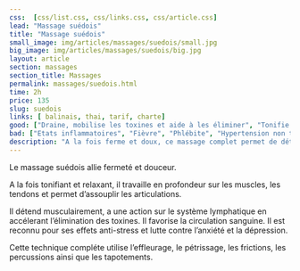 ```yaml
---
css:  [css/list.css, css/links.css, css/article.css]
lead: "Massage suédois"
title: "Massage suédois"
small_image: img/articles/massages/suedois/small.jpg
big_image: img/articles/massages/suedois/big.jpg
layout: article
section: massages
section_title: Massages
permalink: massages/suedois.html
time: 2h
price: 135
slug: suedois
links: [ balinais, thai, tarif, charte]
good: ["Draine, mobilise les toxines et aide à les éliminer", "Tonifie et relance la circulation sanguine et lymphatique", "Apaise le système nerveux", "Détend musculairement en profondeur"]
bad: ["Etats inflammatoires", "Fièvre", "Phlébite", "Hypertension non traitée"]
description: "A la fois ferme et doux, ce massage complet permet de détendre les tensions musculaires et facilite le drainage et l'élimination des toxines."
---
```

Le massage suédois allie fermeté et douceur.

A la fois tonifiant et relaxant, il travaille en profondeur sur les
muscles, les tendons et permet d’assouplir les articulations.

Il détend musculairement, a une action sur le système
lymphatique en accélerant l’élimination des toxines.
Il favorise la circulation sanguine.
Il est reconnu pour ses effets anti-stress
et lutte contre l’anxiété et la dépression.

Cette technique compléte utilise l’effleurage, le pétrissage, les
frictions, les percussions ainsi que les tapotements.
